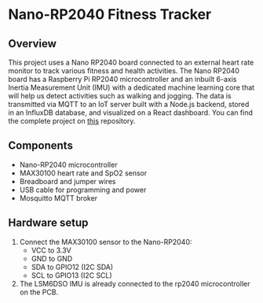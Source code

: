 # Nano-RP2040 Fitness Tracker
## Overview
This project uses a Nano RP2040 board connected to an external heart rate monitor to track various fitness and health activities.
The Nano RP2040 board has a Raspberry Pi RP2040 microcontroller and an inbuilt 6-axis Inertia Measurement Unit (IMU) with a dedicated
machine learning core that will help us detect activities such as walking and jogging.
The data is transmitted via MQTT to an IoT server built with a Node.js backend, stored in an InfluxDB database, and visualized on a React dashboard. You can find the complete project on [this](https://github.com/Kneatrum/iot-server) repository.
## Components 
* Nano-RP2040 microcontroller
* MAX30100 heart rate and SpO2 sensor
* Breadboard and jumper wires
* USB cable for programming and power
* Mosquitto MQTT broker

## Hardware setup
1. Connect the MAX30100 sensor to the Nano-RP2040:
   * VCC to 3.3V
   * GND to GND
   * SDA to GPIO12 (I2C SDA)
   * SCL to GPIO13 (I2C SCL)
2. The LSM6DSO IMU is already connected to the rp2040 microcontroller on the PCB.
